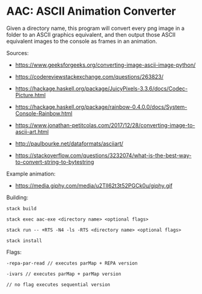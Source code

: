 # AAC: ASCII Animation Converter

  

Given a directory name, this program will convert every png image in a folder to an ASCII graphics equivalent, and then output those ASCII equivalent images to the console as frames in an animation.

  

Sources:

  

- https://www.geeksforgeeks.org/converting-image-ascii-image-python/

  

- https://codereviewstackexchange.com/questions/263823/

  

- https://hackage.haskell.org/package/JuicyPixels-3.3.6/docs/Codec-Picture.html

  

- https://hackage.haskell.org/package/rainbow-0.4.0.0/docs/System-Console-Rainbow.html

  

- https://www.jonathan-petitcolas.com/2017/12/28/converting-image-to-ascii-art.html

  

- http://paulbourke.net/dataformats/asciiart/

  

- https://stackoverflow.com/questions/3232074/what-is-the-best-way-to-convert-string-to-bytestring

  

Example animation:

  

- https://media.giphy.com/media/u2Tll62t3t52PGCk0u/giphy.gif

  

  

Building:

  

    stack build
    
    stack exec aac-exe <directory name> <optional flags>
    
    stack run -- +RTS -N4 -ls -RTS <directory name> <optional flags>
    
    stack install

  

Flags:

    -repa-par-read // executes parMap + REPA version
    
    -ivars // executes parMap + parMap version
    
    // no flag executes sequential version

